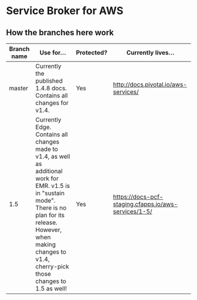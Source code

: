 # Service Broker for AWS

## How the branches here work

| Branch name | Use for… | Protected? | Currently lives…
|-------------| ------| ------| ------|
| master      | Currently the published 1.4.8 docs. Contains all changes for v1.4. | Yes | http://docs.pivotal.io/aws-services/ |
| 1.5         | Currently Edge. Contains all changes made to v1.4, as well as additional work for EMR. v1.5 is in "sustain mode". There is no plan for its release. However, when making changes to v1.4, cherry-pick those changes to 1.5 as well! | Yes | https://docs-pcf-staging.cfapps.io/aws-services/1-5/ |